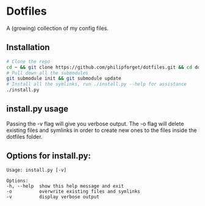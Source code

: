 # Dotfiles
A (growing) collection of my config files.

## Installation
```bash
# Clone the repo
cd ~ && git clone https://github.com/philipforget/dotfiles.git && cd dotfiles
# Pull down all the submodules
git submodule init && git submodule update
# Install all the symlinks, run ./install.py --help for assistance
./install.py
```

## install.py usage

Passing the -v flag will give you verbose output. The -o flag will delete existing files and symlinks in order to create new ones to the files inside the dotfiles folder.

## Options for install.py:

	Usage: install.py [-v]

	Options:
	-h, --help  show this help message and exit
	-o          overwrite existing files and symlinks
	-v          display verbose output
